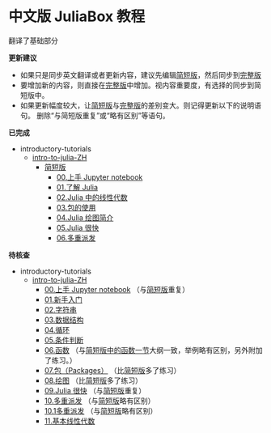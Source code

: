 # 中文版 JuliaBox 教程

翻译了基础部分

**更新建议**
+ 如果只是同步英文翻译或者更新内容，建议先编辑[简短版][简短版]，然后同步到[完整版][完整版]
+ 要增加新的内容，则直接在[完整版][完整版]中增加。视内容重要度，有选择的同步到简短版中。
+ 如果更新幅度较大，让[简短版][简短版]与[完整版][完整版]的差别变大。则记得更新以下的说明语句。
    删除“与简短版重复”或“略有区别”等语句。

**已完成**  
- introductory-tutorials
    - [intro-to-julia-ZH](./intro-to-julia-ZH/)
        - [简短版][简短版]
            - [00.上手 Jupyter notebook][short-00.上手Jupyter_notebook]
            - [01.了解 Julia][short-01.了解_Julia]
            - [02.Julia 中的线性代数](./intro-to-julia-ZH/简短版/02.Julia中的线性代数.ipynb)
            - [03.包的使用][short-03.包的使用]
            - [04.Julia 绘图简介][short-04.Julia_绘图简介]
            - [05.Julia 很快][short-05.Julia很快]
            - [06.多重派发][short-06.多重派发]

**待核查**
- introductory-tutorials
    - [intro-to-julia-ZH][完整版]
        - [00.上手 Jupyter notebook](./intro-to-julia-ZH/00.上手Jupyter_notebook.ipynb)
            （与[简短版][short-00.上手Jupyter_notebook]重复）
        - [01.新手入门](./intro-to-julia-ZH/01.新手入门.ipynb)
        - [02.字符串](./intro-to-julia-ZH/02.字符串.ipynb)
        - [03.数据结构](./intro-to-julia-ZH/03.数据结构.ipynb)
        - [04.循环](./intro-to-julia-ZH/04.循环.ipynb)
        - [05.条件判断](./intro-to-julia-ZH/05.条件判断.ipynb)
        - [06.函数](./intro-to-julia-ZH/06.函数.ipynb)
            （与[简短版中的函数一节][short-01.了解_Julia]大纲一致，举例略有区别，另外附加了练习。）
        - [07.包（Packages）](./intro-to-julia-ZH/07.包（Packages）.ipynb)
            （比[简短版][short-03.包的使用]多了练习）
        - [08.绘图](./intro-to-julia-ZH/08.绘图.ipynb)
            （比[简短版][short-04.Julia_绘图简介]多了练习）
        - [09.Julia 很快](./intro-to-julia-ZH/09.Julia很快.ipynb)
            （与[简短版][short-05.Julia很快]重复）
        - [10.多重派发](./intro-to-julia-ZH/10.多重派发.ipynb)
            （与[简短版][short-06.多重派发]略有区别）
        - [10.1多重派发](./intro-to-julia-ZH/10.1多重派发.ipynb)
            （与[简短版][short-06.多重派发]略有区别）
        - [11.基本线性代数](./intro-to-julia-ZH/11.基本线性代数.ipynb)


[完整版]: ./intro-to-julia-ZH/
[简短版]: ./intro-to-julia-ZH/简短版/
[short-00.上手Jupyter_notebook]: ./introductory-tutorials/intro-to-julia-ZH/简短版/00.上手Jupyter_notebook.ipynb
[short-01.了解_Julia]: ./intro-to-julia-ZH/简短版/01.了解Julia.ipynb
[short-03.包的使用]: ./intro-to-julia-ZH/简短版/03.包的使用.ipynb
[short-04.Julia_绘图简介]: ./intro-to-julia-ZH/简短版/04.Julia绘图简介.ipynb
[short-05.Julia很快]: ./introductory-tutorials/intro-to-julia-ZH/简短版/05.Julia很快.ipynb
[short-06.多重派发]: ./intro-to-julia-ZH/简短版/06.多重派发.ipynb
